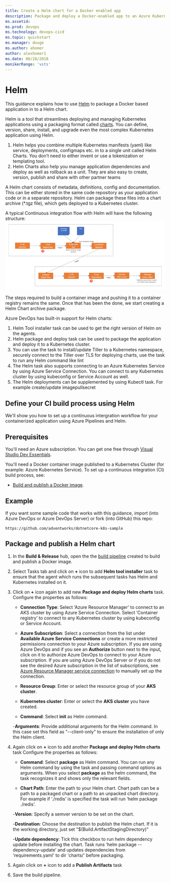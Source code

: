 ```yaml
---
title: Create a Helm chart for a Docker enabled app 
description: Package and deploy a Docker-enabled app to an Azure Kubernetes Service (AKS) from Azure Pipelines
ms.assetid:
ms.prod: devops
ms.technology: devops-cicd
ms.topic: quickstart
ms.manager: douge
ms.author: ahomer
author: alexhomer1
ms.date: 08/28/2018
monikerRange: 'vsts'
---
```


# Helm

This guidance explains how to use [Helm](https://www.helm.sh/) to package a Docker based application in to a Helm chart.

Helm is a tool that streamlines deploying and managing Kubernetes applications using a packaging format called [charts](https://github.com/helm/helm/blob/master/docs/charts.md).
You can define, version, share, install, and upgrade even the most complex Kubernetes application using Helm. 

1.	Helm helps you combine multiple Kubernetes manifests (yaml) like service, deployments, configmaps etc. in to a single unit called Helm Charts. You don’t need to either invent or use a tokenization or templating tool.
2.	Helm Charts also help you manage application dependencies and deploy as well as rollback as a unit. They are also easy to create, version, publish and share with other partner teams

A Helm chart consists of metadata, definitions, config and documentation. This can be either stored in the same code repository as your application code or in a separate repository. 
Helm can package these files into a chart archive (*.tgz file), which gets deployed to a Kubernetes cluster. 

A typical Continuous integration flow with Helm will have the following structure: 
![Helm Chart CI Flow](_img/Helmchart_CIflow.png)

The steps required to build a container image and pushing it to a container registry remains the same. Once that has been the done, we start creating a Helm Chart archive package. 

Azure DevOps has built-in support for Helm charts:
1.	Helm Tool installer task can be used to get the right version of Helm on the agents.
2.	Helm package and deploy task can be used to package the application and deploy it to a Kubernetes cluster.
3.	You can use the task to install/update Tiller to a Kubernetes namespace, securely connect to the Tiller over TLS for deploying charts, use the task to run any Helm command like lint
4.	The Helm task also supports connecting to an Azure Kubernetes Service by using Azure Service Connection. You can connect to any Kubernetes cluster by using kubeconfig or Service Account as well.
5.	The Helm deployments can be supplemented by using Kubectl task. For example create/update imagepullsecret

## Define your CI build process using Helm

We'll show you how to set up a continuous intergration workflow for your containerized application using Azure Pipelines and Helm.


## Prerequisites

You'll need an Azure subscription. You can get one free through [Visual Studio Dev Essentials](https://visualstudio.microsoft.com/dev-essentials/).

You'll need a Docker container image published to a Kubernetes Cluster (for example: Azure Kubernetes Service). 
To set up a continuous integration (CI) build process, see:

* [Build and publish a Docker image](../../languages/docker.md).

## Example

If you want some sample code that works with this guidance, import (into Azure DevOps or Azure DevOps Server) or fork (into GitHub) this repo:

```
https://github.com/adventworks/dotnetcore-k8s-sample

```

## Package and publish a Helm chart

1. In the **Build &amp; Release** hub, open the the [build pipeline](../../languages/docker.md) created to build and publish a Docker image.

2. Select Tasks tab and click on **+** icon  to add **Helm tool installer** task  to ensure that the agent which runs the subsequent tasks has Helm and Kubernetes installed on it.
3. Click on **+** icon again to add new **Package and deploy Helm charts** task.
Configure the properties as follows:
   - **Connection Type**: Select ‘Azure Resource Manager’ to connect to an AKS cluster by using Azure Service Connection.  Select ‘Container registry’ to connect to any Kubernetes cluster by using kubeconfig or Service Account.
   
   - **Azure Subscription**: Select a connection from the list under **Available Azure Service Connections** or create a more restricted permissions connection to your Azure subscription.
     If you are using Azure DevOps and if you see an **Authorize** button next to the input, click on it to authorize Azure DevOps to connect to your Azure subscription. If you are using Azure DevOps Server or if you do not see
     the desired Azure subscription in the list of subscriptions, see [Azure Resource Manager service connection](../../library/connect-to-azure.md) to manually set up the connection.

   - **Resource Group**: Enter or select the resource group of your **AKS cluster**.  
   
   - **Kubernetes cluster**: Enter or select the **AKS cluster** you have created.  
   
   - **Command**: Select **init** as Helm command.
     
   -**Arguments**: Provide additional arguments for the Helm command. In this case set this field as "--client-only" to ensure the installation of only the Helm client.
   
4. Again click on **+** icon to add another **Package and deploy Helm charts** task
   Configure the properties as follows:
   
   - **Command**: Select **package** as Helm command. You can run any Helm command by using the task and passing command options as arguments.
   When you select **package** as the helm command, the task recognizes it and shows only the relevant fields.

   - **Chart Path**: Enter the path to your Helm chart. Chart path can be a path to a packaged chart or a path to an unpacked chart directory. For example if ‘./redis’ is specified the task will run ‘helm package ./redis’. 
   
   -**Version**: Specify a semver version to be set on the chart.
   
   -**Destination**: Choose the destination to publish the Helm chart. If it is the working directory, just set "$(Build.ArtifactStagingDirectory)"
   
   -**Update dependency**: Tick this checkbox to run helm dependency update before installing the chart. Task runs ‘helm package  --dependency-update’ and updates dependencies from 'requirements.yaml' to dir 'charts/' before packaging. 
   
5. Again click on **+** icon to add a **Publish Artifacts** task

6. Save the build pipeline.


